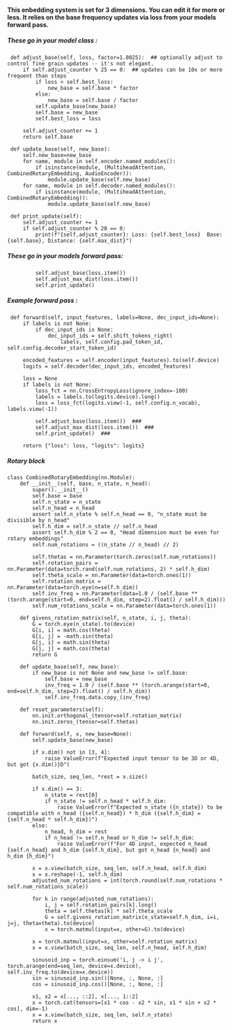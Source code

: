 #### This enbedding system is set for 3 dimensions. You can edit it for more or less. It relies on the base frequency updates via loss from your models forward pass. 
##### These go in your model class : 

     def adjust_base(self, loss, factor=1.0025):  ## optionally adjust to control fine grain updates -- it's not elegant.
         if self.adjust_counter % 25 == 0:  ## updates can be 10x or more frequent than steps
             if loss < self.best_loss:
                 new_base = self.base * factor
             else:
                 new_base = self.base / factor
             self.update_base(new_base)
             self.base = new_base
             self.best_loss = loss
   
         self.adjust_counter += 1
         return self.base

     def update_base(self, new_base):
         self.new_base=new_base
         for name, module in self.encoder.named_modules():
             if isinstance(module, (MultiheadAttention, CombinedRotaryEmbedding, AudioEncoder)):
                 module.update_base(self.new_base)
         for name, module in self.decoder.named_modules():
             if isinstance(module, (MultiheadAttention, CombinedRotaryEmbedding)):
                 module.update_base(self.new_base)

     def print_update(self):
         self.adjust_counter += 1
         if self.adjust_counter % 20 == 0:
             print(f"{self.adjust_counter}: Loss: {self.best_loss}  Base: {self.base}, Distance: {self.max_dist}")

##### These go in your models forward pass:

             self.adjust_base(loss.item())
             self.adjust_max_dist(loss.item())
             self.print_update()  

##### Example forward pass : 

     def forward(self, input_features, labels=None, dec_input_ids=None):
         if labels is not None:
             if dec_input_ids is None:
                 dec_input_ids = self.shift_tokens_right(
                     labels, self.config.pad_token_id, self.config.decoder_start_token_id)

         encoded_features = self.encoder(input_features).to(self.device)  
         logits = self.decoder(dec_input_ids, encoded_features)

         loss = None
         if labels is not None:
             loss_fct = nn.CrossEntropyLoss(ignore_index=-100)
             labels = labels.to(logits.device).long()
             loss = loss_fct(logits.view(-1, self.config.n_vocab), labels.view(-1))

             self.adjust_base(loss.item())  ###
             self.adjust_max_dist(loss.item())  ###
             self.print_update()  ###

         return {"loss": loss, "logits": logits}

##### Rotary block

    class CombinedRotaryEmbedding(nn.Module):
        def __init__(self, base, n_state, n_head):
            super().__init__()
            self.base = base
            self.n_state = n_state
            self.n_head = n_head
            assert self.n_state % self.n_head == 0, "n_state must be divisible by n_head"
            self.h_dim = self.n_state // self.n_head
            assert self.h_dim % 2 == 0, "Head dimension must be even for rotary embeddings"
            self.num_rotations = ((n_state // n_head) // 2)
        
            self.thetas = nn.Parameter(torch.zeros(self.num_rotations)) 
            self.rotation_pairs = nn.Parameter(data=torch.rand(self.num_rotations, 2) * self.h_dim)
            self.theta_scale = nn.Parameter(data=torch.ones(1))
            self.rotation_matrix = nn.Parameter(data=torch.eye(n=self.h_dim))
            self.inv_freq = nn.Parameter(data=1.0 / (self.base ** (torch.arange(start=0, end=self.h_dim, step=2).float() / self.h_dim)))
            self.num_rotations_scale = nn.Parameter(data=torch.ones(1))
    
        def givens_rotation_matrix(self, n_state, i, j, theta):
            G = torch.eye(n_state).to(device)
            G[i, i] = math.cos(theta)
            G[i, j] = -math.sin(theta)
            G[j, i] = math.sin(theta)
            G[j, j] = math.cos(theta)
            return G
            
        def update_base(self, new_base):
            if new_base is not None and new_base != self.base:
                self.base = new_base
                inv_freq = 1.0 / (self.base ** (torch.arange(start=0, end=self.h_dim, step=2).float() / self.h_dim))
                self.inv_freq.data.copy_(inv_freq)
    
        def reset_parameters(self):
            nn.init.orthogonal_(tensor=self.rotation_matrix)
            nn.init.zeros_(tensor=self.thetas)
    
        def forward(self, x, new_base=None):
            self.update_base(new_base) 
    
            if x.dim() not in [3, 4]:
                raise ValueError(f"Expected input tensor to be 3D or 4D, but got {x.dim()}D")
    
            batch_size, seq_len, *rest = x.size()
    
            if x.dim() == 3:
                n_state = rest[0]
                if n_state != self.n_head * self.h_dim:
                    raise ValueError(f"Expected n_state ({n_state}) to be compatible with n_head ({self.n_head}) * h_dim ({self.h_dim} = {self.n_head * self.h_dim})") 
            else: 
                n_head, h_dim = rest
                if n_head != self.n_head or h_dim != self.h_dim:
                    raise ValueError(f"For 4D input, expected n_head {self.n_head} and h_dim {self.h_dim}, but got n_head {n_head} and h_dim {h_dim}")
    
            x = x.view(batch_size, seq_len, self.n_head, self.h_dim) 
            x = x.reshape(-1, self.h_dim)
            adjusted_num_rotations = int(torch.round(self.num_rotations * self.num_rotations_scale))
    
            for k in range(adjusted_num_rotations):
                i, j = self.rotation_pairs[k].long()
                theta = self.thetas[k] * self.theta_scale
                G = self.givens_rotation_matrix(n_state=self.h_dim, i=i, j=j, theta=theta).to(device)
                x = torch.matmul(input=x, other=G).to(device)
    
            x = torch.matmul(input=x, other=self.rotation_matrix)
            x = x.view(batch_size, seq_len, self.n_head, self.h_dim)
    
            sinusoid_inp = torch.einsum('i, j -> i j', torch.arange(end=seq_len, device=x.device), self.inv_freq.to(device=x.device))
            sin = sinusoid_inp.sin()[None, :, None, :]
            cos = sinusoid_inp.cos()[None, :, None, :]
    
            x1, x2 = x[..., ::2], x[..., 1::2]
            x = torch.cat(tensors=[x1 * cos - x2 * sin, x1 * sin + x2 * cos], dim=-1)
            x = x.view(batch_size, seq_len, self.n_state)
            return x
